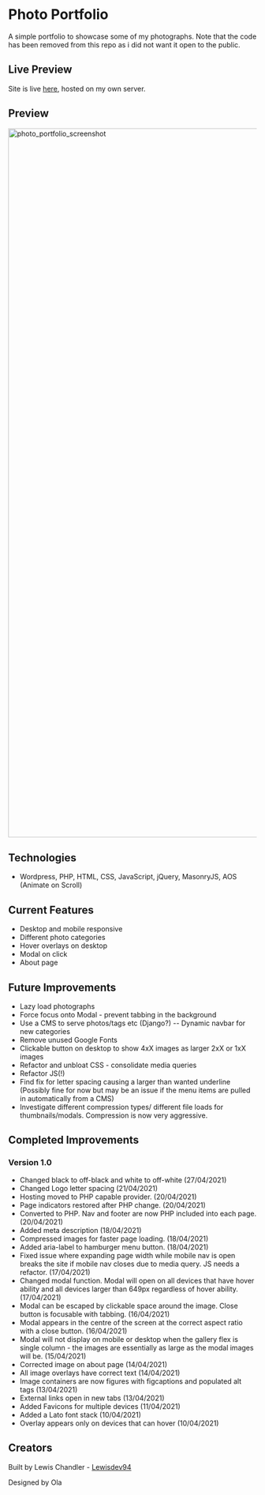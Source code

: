 # Photo Portfolio

A simple portfolio to showcase some of my photographs. Note that the code has been removed from this repo as i did not want it open to the public.


## Live Preview

Site is live [here](https://photography.lewisdev.me ), hosted on my own server.

## Preview

<img width="1437" alt="photo_portfolio_screenshot" src="https://user-images.githubusercontent.com/66197473/115259392-c376b580-a129-11eb-8ed3-cb52c284ac4e.png">

## Technologies

- Wordpress, PHP, HTML, CSS, JavaScript, jQuery, MasonryJS, AOS (Animate on Scroll)

## Current Features

- Desktop and mobile responsive
- Different photo categories
- Hover overlays on desktop
- Modal on click
- About page


## Future Improvements

- Lazy load photographs
- Force focus onto Modal - prevent tabbing in the background
- Use a CMS to serve photos/tags etc (Django?)
-- Dynamic navbar for new categories
- Remove unused Google Fonts
- Clickable button on desktop to show 4xX images as larger 2xX or 1xX images
- Refactor and unbloat CSS - consolidate media queries
- Refactor JS(!)
- Find fix for letter spacing causing a larger than wanted underline (Possibly fine for now but may be an issue if the menu items are pulled in automatically from a CMS)
- Investigate different compression types/ different file loads for thumbnails/modals. Compression is now very aggressive.


## Completed Improvements

### Version 1.0

- Changed black to off-black and white to off-white (27/04/2021)
- Changed Logo letter spacing (21/04/2021)
- Hosting moved to PHP capable provider. (20/04/2021)
- Page indicators restored after PHP change. (20/04/2021)
- Converted to PHP. Nav and footer are now PHP included into each page. (20/04/2021)
- Added meta description (18/04/2021)
- Compressed images for faster page loading. (18/04/2021)
- Added aria-label to hamburger menu button. (18/04/2021)
- Fixed issue where expanding page width while mobile nav is open breaks the site if mobile nav closes due to media query. JS needs a refactor. (17/04/2021)
- Changed modal function. Modal will open on all devices that have hover ability and all devices larger than 649px regardless of hover ability. (17/04/2021)
- Modal can be escaped by clickable space around the image. Close button is focusable with tabbing. (16/04/2021)
- Modal appears in the centre of the screen at the correct aspect ratio with a close button. (16/04/2021)
- Modal will not display on mobile or desktop when the gallery flex is single column - the images are essentially as large as the modal images will be. (15/04/2021)
- Corrected image on about page (14/04/2021)
- All image overlays have correct text (14/04/2021)
- Image containers are now figures with figcaptions and populated alt tags (13/04/2021)
- External links open in new tabs (13/04/2021)
- Added Favicons for multiple devices (11/04/2021)
- Added a Lato font stack (10/04/2021)
- Overlay appears only on devices that can hover (10/04/2021)


## Creators

Built by Lewis Chandler - [Lewisdev94](https://github.com/Lewisdev94)

Designed by Ola

